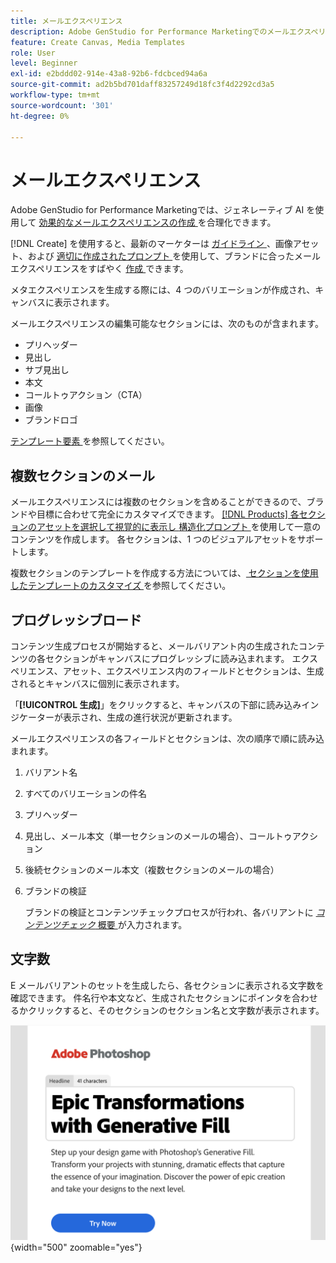 ```yaml
---
title: メールエクスペリエンス
description: Adobe GenStudio for Performance Marketingでのメールエクスペリエンスについて説明します。
feature: Create Canvas, Media Templates
role: User
level: Beginner
exl-id: e2bddd02-914e-43a8-92b6-fdcbced94a6a
source-git-commit: ad2b5bd701daff83257249d18fc3f4d2292cd3a5
workflow-type: tm+mt
source-wordcount: '301'
ht-degree: 0%

---
```


# メールエクスペリエンス

Adobe GenStudio for Performance Marketingでは、ジェネレーティブ AI を使用して [ 効果的なメールエクスペリエンスの作成 ](/help/user-guide/create/create-email-experience.md) を合理化できます。

[!DNL Create] を使用すると、最新のマーケターは [ ガイドライン ](/help/user-guide/guidelines/overview.md)、画像アセット、および [ 適切に作成されたプロンプト ](/help/user-guide/effective-prompts.md) を使用して、ブランドに合ったメールエクスペリエンスをすばやく [ 作成 ](/help/user-guide/create/create-email-experience.md) できます。

メタエクスペリエンスを生成する際には、4 つのバリエーションが作成され、キャンバスに表示されます。

メールエクスペリエンスの編集可能なセクションには、次のものが含まれます。

* プリヘッダー
* 見出し
* サブ見出し
* 本文
* コールトゥアクション（CTA）
* 画像
* ブランドロゴ

[ テンプレート要素 ](/help/user-guide/content/use-templates.md#template-elements) を参照してください。

<!-- ## Email capabilities

Content creators and marketers can produce brand-consistent email experiences in GenStudio for Performance Marketing. -->

## 複数セクションのメール

メールエクスペリエンスには複数のセクションを含めることができるので、ブランドや目標に合わせて完全にカスタマイズできます。 [ [!DNL Products]  各セクションのアセットを選択して視覚的に表示し ](/help/user-guide/create/create-email-experience.md#add-parameters)[ 構造化プロンプト ](/help/user-guide/effective-prompts.md#structured-prompts) を使用して一意のコンテンツを作成します。 各セクションは、1 つのビジュアルアセットをサポートします。

複数セクションのテンプレートを作成する方法については、[ セクションを使用したテンプレートのカスタマイズ ](/help/user-guide/content/customize-template.md#sections-or-groups) を参照してください。

## プログレッシブロード

コンテンツ生成プロセスが開始すると、メールバリアント内の生成されたコンテンツの各セクションがキャンバスにプログレッシブに読み込まれます。 エクスペリエンス、アセット、エクスペリエンス内のフィールドとセクションは、生成されるとキャンバスに個別に表示されます。

「**[!UICONTROL 生成]**」をクリックすると、キャンバスの下部に読み込みインジケーターが表示され、生成の進行状況が更新されます。

メールエクスペリエンスの各フィールドとセクションは、次の順序で順に読み込まれます。

1. バリアント名
1. すべてのバリエーションの件名
1. プリヘッダー
1. 見出し、メール本文（単一セクションのメールの場合）、コールトゥアクション
1. 後続セクションのメール本文（複数セクションのメールの場合）
1. ブランドの検証

   ブランドの検証とコンテンツチェックプロセスが行われ、各バリアントに [_コンテンツチェック_ 概要 ](/help/user-guide/guidelines/brand-validation.md#content-check-summary) が入力されます。

## 文字数

E メールバリアントのセットを生成したら、各セクションに表示される文字数を確認できます。 件名行や本文など、生成されたセクションにポインタを合わせるかクリックすると、そのセクションのセクション名と文字数が表示されます。

![ 文字数 ](/help/assets/character-count.png){width="500" zoomable="yes"}
